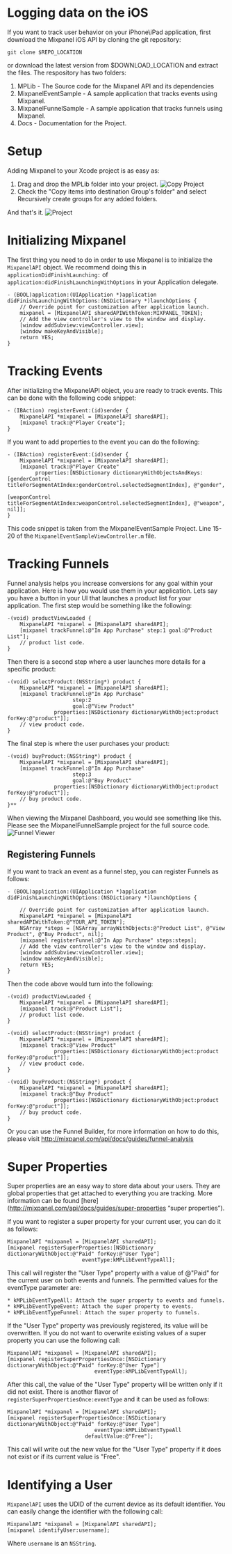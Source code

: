 # Logging data on the iOS #
If you want to track user behavior on your iPhone\iPad application, first download the Mixpanel iOS API by cloning the git repository:

	git clone $REPO_LOCATION

or download the latest version from $DOWNLOAD_LOCATION and extract the files. The respository has two folders:

1. MPLib - The Source code for the Mixpanel API and its dependencies
2. MixpanelEventSample - A sample application that tracks events using Mixpanel.
3. MixpanelFunnelSample - A sample application that tracks funnels using Mixpanel.
4. Docs - Documentation for the Project.

# Setup #
Adding Mixpanel to your Xcode project is as easy as:

1. Drag and drop the MPLib folder into your project. ![Copy Project](images/copy.png)
2. Check the "Copy items into destination Group's folder" and select Recursively create groups for any added folders.

And that's it.
 ![Project](images/project.png)
# Initializing Mixpanel #
The first thing you need to do in order to use Mixpanel is to initialize the `MixpanelAPI` object. We recommend doing this in `applicationDidFinishLaunching:` of `application:didFinishLaunchingWithOptions` in your Application delegate. 
	
	- (BOOL)application:(UIApplication *)application didFinishLaunchingWithOptions:(NSDictionary *)launchOptions {    
	    // Override point for customization after application launch.
		mixpanel = [MixpanelAPI sharedAPIWithToken:MIXPANEL_TOKEN];
	    // Add the view controller's view to the window and display.
	    [window addSubview:viewController.view];
	    [window makeKeyAndVisible];
	    return YES;
	}
	
# Tracking Events #
After initializing the MixpanelAPI object, you are ready to track events. This can be done with the following code snippet:

	- (IBAction) registerEvent:(id)sender {
		MixpanelAPI *mixpanel = [MixpanelAPI sharedAPI];
		[mixpanel track:@"Player Create"];
	}
	
If you want to add properties to the event you can do the following:

	- (IBAction) registerEvent:(id)sender {
		MixpanelAPI *mixpanel = [MixpanelAPI sharedAPI];
		[mixpanel track:@"Player Create" 
			 properties:[NSDictionary dictionaryWithObjectsAndKeys:[genderControl titleForSegmentAtIndex:genderControl.selectedSegmentIndex], @"gender",
																[weaponControl titleForSegmentAtIndex:weaponControl.selectedSegmentIndex], @"weapon", nil]];
	}

This code snippet is taken from the MixpanelEventSample Project. Line 15-20 of the `MixpanelEventSampleViewController.m` file.

# Tracking Funnels #
Funnel analysis helps you increase conversions for any goal within your application. Here is how you would use them in your application. Lets say you have a button in your UI that launches a product list for your application. The first step would be something like the following:

	-(void) productViewLoaded {
		MixpanelAPI *mixpanel = [MixpanelAPI sharedAPI];
		[mixpanel trackFunnel:@"In App Purchase" step:1 goal:@"Product List"];
		// product list code.
	}

Then there is a second step where a user launches more details for a specific product:

	-(void) selectProduct:(NSString*) product {
		MixpanelAPI *mixpanel = [MixpanelAPI sharedAPI];
		[mixpanel trackFunnel:@"In App Purchase" 
						 step:2 
						 goal:@"View Product"
				   properties:[NSDictionary dictionaryWithObject:product forKey:@"product"]];
		// view product code.
	}
	
The final step is where the user purchases your product:

	-(void) buyProduct:(NSString*) product {
		MixpanelAPI *mixpanel = [MixpanelAPI sharedAPI];
		[mixpanel trackFunnel:@"In App Purchase" 
						 step:3 
						 goal:@"Buy Product"
				   properties:[NSDictionary dictionaryWithObject:product forKey:@"product"]];
		// buy product code.
	}**
	
When viewing the Mixpanel Dashboard, you would see something like this. Please see the MixpanelFunnelSample project for the full source code.
![Funnel Viewer](images/funnel.png)

## Registering Funnels ##
If you want to track an event as a funnel step, you can register Funnels as follows:

	- (BOOL)application:(UIApplication *)application didFinishLaunchingWithOptions:(NSDictionary *)launchOptions {    

	    // Override point for customization after application launch.  
   		MixpanelAPI *mixpanel = [MixpanelAPI sharedAPIWithToken:@"YOUR_API_TOKEN"];
		NSArray *steps = [NSArray arrayWithObjects:@"Product List", @"View Product", @"Buy Product", nil];
		[mixpanel registerFunnel:@"In App Purchase" steps:steps];
	    // Add the view controller's view to the window and display.
	    [window addSubview:viewController.view];
	    [window makeKeyAndVisible];
	    return YES;
	}

Then the code above would turn into the following:

	-(void) productViewLoaded {
		MixpanelAPI *mixpanel = [MixpanelAPI sharedAPI];
		[mixpanel track:@"Product List"];
		// product list code.
	}
	
	-(void) selectProduct:(NSString*) product {
		MixpanelAPI *mixpanel = [MixpanelAPI sharedAPI];
		[mixpanel track:@"View Product"
				   properties:[NSDictionary dictionaryWithObject:product forKey:@"product"]];
		// view product code.
	}
	
	-(void) buyProduct:(NSString*) product {
		MixpanelAPI *mixpanel = [MixpanelAPI sharedAPI];
		[mixpanel track:@"Buy Product"
				   properties:[NSDictionary dictionaryWithObject:product forKey:@"product"]];
		// buy product code.
	}

Or you can use the Funnel Builder, for more information on how to do this, please visit <http://mixpanel.com/api/docs/guides/funnel-analysis>

# Super Properties #
Super properties are an easy way to store data about your users. They are global properties that get attached to everything you are tracking. More information can be found [here](http://mixpanel.com/api/docs/guides/super-properties “super properties”).

If you want to register a super property for your current user, you can do it as follows:

	MixpanelAPI *mixpanel = [MixpanelAPI sharedAPI];
	[mixpanel registerSuperProperties:[NSDictionary dictionaryWithObject:@"Paid" forKey:@"User Type"]
							eventType:kMPLibEventTypeAll];

This call will register the "User Type" property with a value of @"Paid" for the current user on both events and funnels. The permitted values for the eventType parameter are:

	* kMPLibEventTypeAll: Attach the super property to events and funnels.
	* kMPLibEventTypeEvent: Attach the super property to events.
	* kMPLibEventTypeFunnel: Attach the super property to funnels.
	
If the "User Type" property was previously registered, its value will be overwritten. If you do not want to overwrite existing values of a super property you can use the following call:

	MixpanelAPI *mixpanel = [MixpanelAPI sharedAPI];
	[mixpanel registerSuperPropertiesOnce:[NSDictionary dictionaryWithObject:@"Paid" forKey:@"User Type"]
						    	eventType:kMPLibEventTypeAll];

After this call, the value of the "User Type" property will be written only if it did not exist. There is another flavor of `registerSuperPropertiesOnce:eventType` and it can be used as follows:

	MixpanelAPI *mixpanel = [MixpanelAPI sharedAPI];
	[mixpanel registerSuperPropertiesOnce:[NSDictionary dictionaryWithObject:@"Paid" forKey:@"User Type"]
						    	eventType:kMPLibEventTypeAll
							 defaultValue:@"Free"];
							
This call will write out the new value for the "User Type" property if it does not exist or if its current value is "Free".

# Identifying a User #
`MixpanelAPI` uses the UDID of the current device as its default identifier. You can easily change the identifier with the following call:

	MixpanelAPI *mixpanel = [MixpanelAPI sharedAPI];
	[mixpanel identifyUser:username];
	
Where `username` is an `NSString`. 
